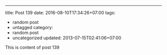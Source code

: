 ---
title: Post 139
date: 2016-08-10T17:34:26+07:00
tags:
  - random post
  - untagged
category:
  - random post
  - uncategorized
updated: 2013-07-15T02:41:06+07:00

This is content of post 139